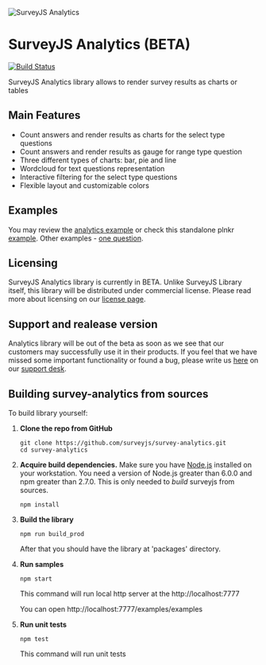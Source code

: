 ![SurveyJS Analytics](https://surveyjstest.azurewebsites.net/Content/Images/design/analytics/Monitor.png)

# SurveyJS Analytics (BETA)

[![Build Status](https://dev.azure.com/SurveyJS/survey-analytics/_apis/build/status/survey-analytics-release?branchName=master)](https://dev.azure.com/SurveyJS/survey-analytics/_build/latest?definitionId=17&branchName=master)

SurveyJS Analytics library allows to render survey results as charts or tables

## Main Features
- Count answers and render results as charts for the select type questions
- Count answers and render results as gauge for range type question
- Three different types of charts: bar, pie and line
- Wordcloud for text questions representation
- Interactive filtering for the select type questions
- Flexible layout and customizable colors

## Examples

You may review the [analytics example](https://surveyjstest.azurewebsites.net/Examples/Library/?id=analytics-nps) or check this standalone plnkr [example](https://plnkr.co/edit/bCk64wdvOLShXkPyvGfk?p=preview). Other examples - [one question](https://next.plnkr.co/edit/3yIIFnbcn8RMJQHY?preview).

## Licensing

SurveyJS Analytics library is currently in BETA. Unlike SurveyJS Library itself, this library will be distributed under commercial license. Please read more about licensing on our [license page](https://surveyjstest.azurewebsites.net/Licenses#Analytics).

## Support and realease version

Analytics library will be out of the beta as soon as we see that our customers may successfully use it in their products. If you feel that we have missed some important functionality or found a bug, please write us [here](https://github.com/surveyjs/survey-analytics/issues) on our [support desk](https://surveyjs.answerdesk.io/).

## Building survey-analytics from sources

To build library yourself:

1.  **Clone the repo from GitHub**

    ```
    git clone https://github.com/surveyjs/survey-analytics.git
    cd survey-analytics
    ```

2.  **Acquire build dependencies.** Make sure you have [Node.js](http://nodejs.org/) installed on your workstation. You need a version of Node.js greater than 6.0.0 and npm greater than 2.7.0. This is only needed to _build_ surveyjs from sources.

    ```
    npm install
    ```

3.  **Build the library**

    ```
    npm run build_prod
    ```

    After that you should have the library at 'packages' directory.

4.  **Run samples**

    ```
    npm start
    ```

    This command will run local http server at the http://localhost:7777
    
    You can open http://localhost:7777/examples/examples

5.  **Run unit tests**
    ```
    npm test
    ```
    This command will run unit tests

